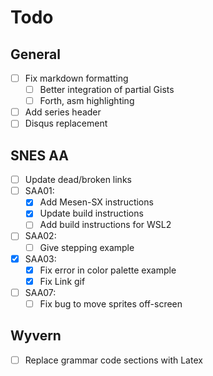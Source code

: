 # Todo

## General

- [ ] Fix markdown formatting
  - [ ] Better integration of partial Gists
  - [ ] Forth, asm highlighting
- [ ] Add series header
- [ ] Disqus replacement

## SNES AA

- [ ] Update dead/broken links
- [ ] SAA01:
  - [x] Add Mesen-SX instructions
  - [x] Update build instructions
  - [ ] Add build instructions for WSL2
- [ ] SAA02:
  - [ ] Give stepping example
- [x] SAA03:
  - [x] Fix error in color palette example
  - [x] Fix Link gif
- [ ] SAA07:
  - [ ] Fix bug to move sprites off-screen

## Wyvern

- [ ] Replace grammar code sections with Latex
